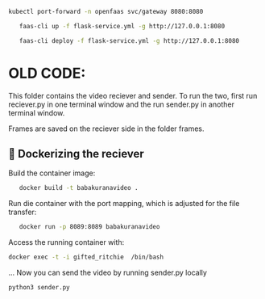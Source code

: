 ```bash
kubectl port-forward -n openfaas svc/gateway 8080:8080
```
```bash
   faas-cli up -f flask-service.yml -g http://127.0.0.1:8080  
```
```bash
   faas-cli deploy -f flask-service.yml -g http://127.0.0.1:8080  
```


# OLD CODE:
This folder contains the video reciever and sender.
To run the two, first run reciever.py in one terminal window and the run sender.py in another terminal window.

Frames are saved on the reciever side in the folder frames.

## 🐳 Dockerizing the reciever
Build the container image:
```bash
   docker build -t babakuranavideo . 
```
Run die container with the port mapping, which is adjusted for the file transfer:
```bash
   docker run -p 8089:8089 babakuranavideo 
```
Access the running container with:
```bash
docker exec -t -i gifted_ritchie  /bin/bash
```
... Now you can send the video by running sender.py locally
```bash
python3 sender.py
```
